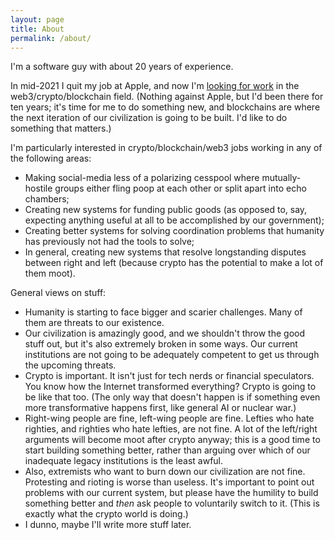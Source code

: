 ```yaml
---
layout: page
title: About
permalink: /about/
---
```

I'm a software guy with about 20 years of experience.

In mid-2021 I quit my job at Apple, and now I'm [looking for work](https://www.linkedin.com/in/adam-spitz-9872b31/) in the web3/crypto/blockchain field. (Nothing against Apple, but I'd been there for ten years; it's time for me to do something new, and blockchains are where the next iteration of our civilization is going to be built. I'd like to do something that matters.)

I'm particularly interested in crypto/blockchain/web3 jobs working in any of the following areas:
  - Making social-media less of a polarizing cesspool where mutually-hostile groups either fling poop at each other or split apart into echo chambers;
  - Creating new systems for funding public goods (as opposed to, say, expecting anything useful at all to be accomplished by our government);
  - Creating better systems for solving coordination problems that humanity has previously not had the tools to solve;
  - In general, creating new systems that resolve longstanding disputes between right and left (because crypto has the potential to make a lot of them moot).

General views on stuff:
  - Humanity is starting to face bigger and scarier challenges. Many of them are threats to our existence.
  - Our civilization is amazingly good, and we shouldn't throw the good stuff out, but it's also extremely broken in some ways. Our current institutions are not going to be adequately competent to get us through the upcoming threats.
  - Crypto is important. It isn't just for tech nerds or financial speculators. You know how the Internet transformed everything? Crypto is going to be like that too. (The only way that doesn't happen is if something even more transformative happens first, like general AI or nuclear war.)
  - Right-wing people are fine, left-wing people are fine. Lefties who hate righties, and righties who hate lefties, are not fine. A lot of the left/right arguments will become moot after crypto anyway; this is a good time to start building something better, rather than arguing over which of our inadequate legacy institutions is the least awful.
  - Also, extremists who want to burn down our civilization are not fine. Protesting and rioting is worse than useless. It's important to point out problems with our current system, but please have the humility to build something better and *then* ask people to voluntarily switch to it. (This is exactly what the crypto world is doing.)
  - I dunno, maybe I'll write more stuff later.
